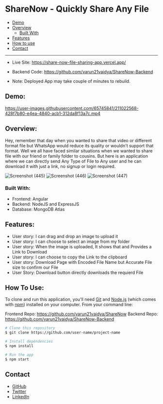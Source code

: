 # ShareNow - Quickly Share Any File

- [Demo](#demo)
- [Overview](#overview)
  - [Built With](#built-with)
- [Features](#features)
- [How to use](#how-to-use)
- [Contact](#contact)

---

- Live Site:
https://share-now-file-sharing-app.vercel.app/

- Backend Code:
https://github.com/varun21vaidya/ShareNow-Backend

- Note: Deployed App may take couple of minutes to rebuild.


## Demo:


https://user-images.githubusercontent.com/65745841/211022568-428f7b80-e4ea-4840-acb1-312da8f13a7c.mp4


## Overview:

Hey, remember that day when you wanted to share that video or different format file but WhatsApp would reduce its quality or wouldn't support that format. Well we all have faced similar situations when we wanted to share file with our friend or family folder to cousins. But here is an application where we can directly send Any Type of File to Any user and he can download it with just a link, no signup or login required.

![Screenshot (445)](https://user-images.githubusercontent.com/65745841/211022614-40b65cb4-8b03-4f24-8424-c705df18f6af.png)
![Screenshot (446)](https://user-images.githubusercontent.com/65745841/211022629-ab4897b3-8bdc-46d6-bae0-c746398d7299.png)
![Screenshot (447)](https://user-images.githubusercontent.com/65745841/211022641-6ad9e65e-0a7b-4956-830a-78dc395d0f5d.png)

### Built With:

- Frontend: Angular
- Backend: NodeJS and ExpressJS
- Database: MongoDB Atlas

## Features:

- User story: I can drag and drop an image to upload it
- User story: I can choose to select an image from my folder
- User story: When the image is uploaded, It shows that and Provides a Link to Download
- User story: I can choose to copy the Link to the clipboard
- User story: Download Page with Encoded File Name but Accurate File size to confirm our File
- User Story: Download button directly downloads the requierd File


## How To Use:
To clone and run this application, you'll need [Git](https://git-scm.com) and [Node.js](https://nodejs.org/en/download/) (which comes with [npm](http://npmjs.com)) installed on your computer. From your command line:

Frontend Repo: https://github.com/varun21vaidya/ShareNow
Backend Repo: https://github.com/varun21vaidya/ShareNow-Backend


```bash
# Clone this repository
$ git clone https://github.com/user-name/project-name

# Install dependencies
$ npm install

# Run the app
$ npm start
```

## Contact

- [GitHub](https://github.com/varun21vaidya)
- [Twitter](https://twitter.com/Varun21vaidya)
- [LinkedIn](https://www.linkedin.com/in/varunvvaidya)

